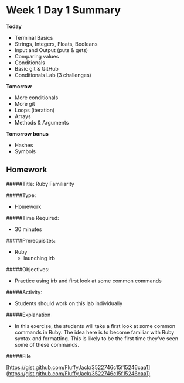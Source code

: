 # Week 1 Day 1 Summary

**Today**

* Terminal Basics
* Strings, Integers, Floats, Booleans
* Input and Output (puts & gets)
* Comparing values
* Conditionals
* Basic git & GitHub
* Conditionals Lab (3 challenges)

**Tomorrow**

* More conditionals
* More git
* Loops (iteration)
* Arrays
* Methods & Arguments

**Tomorrow bonus**

* Hashes
* Symbols

## Homework

#####Title: Ruby Familiarity

#####Type:
- Homework

#####Time Required:
- 30 minutes

#####Prerequisites:
- Ruby
    - launching irb

#####Objectives:
- Practice using irb and first look at some common commands

#####Activity:
- Students should work on this lab individually

#####Explanation
- In this exercise, the students will take a first look at some common commands in Ruby.  The idea here is to become familiar with Ruby syntax and formatting.  This is likely to be the first time they've seen some of these commands.

#####File

[https://gist.github.com/FluffyJack/3522746c15f15246caa1](https://gist.github.com/FluffyJack/3522746c15f15246caa1)
